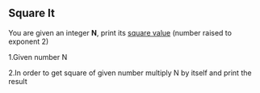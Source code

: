 ## Square It

You are given an integer **N**, print its [square value](https://www.hackerrank.com/external_redirect?to=https://developer.mozilla.org/en-US/docs/Web/JavaScript/Reference/Global_Objects/Math/pow) (number raised to exponent 2)

1.Given number N

2.In order to get square of given number multiply N by itself and print the result 